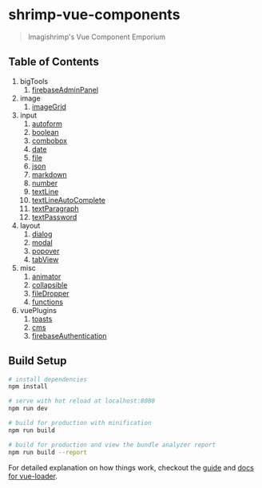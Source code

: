 # shrimp-vue-components

> Imagishrimp's Vue Component Emporium

## Table of Contents
1. bigTools
	1. [firebaseAdminPanel](./src/bigTools/firebaseAdminPanel/docs.md)
2. image
	1. [imageGrid](./src/image/imageGrid/docs.md)
3. input
	1. [autoform](./src/input/autoform/docs.md)
	2. [boolean](./src/input/boolean/docs.md)
	3. [combobox](./src/input/combobox/docs.md)
	4. [date](./src/input/date/docs.md)
	5. [file](./src/input/file/docs.md)
	6. [json](./src/input/json/docs.md)
	7. [markdown](./src/input/markdown/docs.md)
	8. [number](./src/input/number/docs.md)
	9. [textLine](./src/input/textLine/docs.md)
	10. [textLineAutoComplete](./src/input/textLineAutoComplete/docs.md)
	11. [textParagraph](./src/input/textParagraph/docs.md)
	12. [textPassword](./src/input/textPassword/docs.md)
4. layout
	1. [dialog](./src/layout/dialog/docs.md)
	2. [modal](./src/layout/modal/docs.md)
	3. [popover](./src/layout/popover/docs.md)
	4. [tabView](./src/layout/tabView/docs.md)
5. misc
	1. [animator](./src/misc/animator/docs.md)
	2. [collapsible](./src/misc/collapsible/docs.md)
	3. [fileDropper](./src/misc/fileDropper/docs.md)
	4. [functions](./src/misc/functions/docs.md)
6. vuePlugins
	1. [toasts](./src/vuePlugins/toasts/docs.md)
	2. [cms](./src/vuePlugins/cms/docs/readme.md)
    3. [firebaseAuthentication](./src/vuePlugins/firebaseAuthentication/docs/readme.md)


## Build Setup

``` bash
# install dependencies
npm install

# serve with hot reload at localhost:8080
npm run dev

# build for production with minification
npm run build

# build for production and view the bundle analyzer report
npm run build --report
```

For detailed explanation on how things work, checkout the [guide](http://vuejs-templates.github.io/webpack/) and [docs for vue-loader](http://vuejs.github.io/vue-loader).

